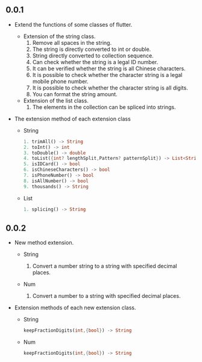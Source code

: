 ## 0.0.1

- Extend the functions of some classes of flutter.
  - Extension of the string class.
    1. Remove all spaces in the string.
    2. The string is directly converted to int or double.
    3. String directly converted to collection sequence.
    4. Can check whether the string is a legal ID number.
    5. It can be verified whether the string is all Chinese characters.
    6. It is possible to check whether the character string is a legal mobile phone number.
    7. It is possible to check whether the character string is all digits.
    8. You can format the string amount.
  - Extension of the list class.
    1. The elements in the collection can be spliced into strings.
- The extension method of each extension class

  - String

    ```dart
    1. trimAll() -> String
    2. toInt() -> int
    3. toDouble() -> double
    4. toList({int? lengthSplit,Pattern? patternSplit}) -> List<String>
    5. isIDCard() -> bool
    6. isChineseCharacters() -> bool
    7. isPhoneNumber() -> bool
    8. isAllNumber() -> bool
    9. thousands() -> String
    ```

  - List
    ```dart
    1. splicing() -> String
    ```

## 0.0.2

- New method extension.

  - String

    1. Convert a number string to a string with specified decimal places.

  - Num
    1. Convert a number to a string with specified decimal places.

- Extension methods of each new extension class.

  - String

    ```dart
    keepFractionDigits(int,{bool}) -> String
    ```

  - Num

    ```dart
    keepFractionDigits(int,{bool}) -> String
    ```
